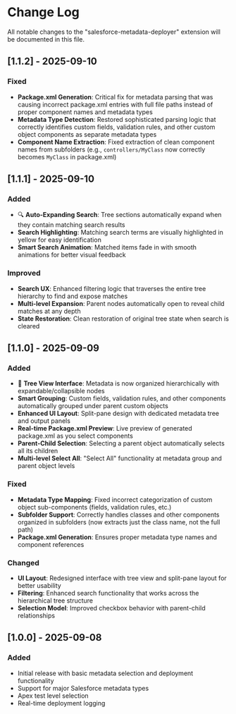 # Change Log

All notable changes to the "salesforce-metadata-deployer" extension will be documented in this file.

## [1.1.2] - 2025-09-10

### Fixed
- **Package.xml Generation**: Critical fix for metadata parsing that was causing incorrect package.xml entries with full file paths instead of proper component names and metadata types
- **Metadata Type Detection**: Restored sophisticated parsing logic that correctly identifies custom fields, validation rules, and other custom object components as separate metadata types
- **Component Name Extraction**: Fixed extraction of clean component names from subfolders (e.g., `controllers/MyClass` now correctly becomes `MyClass` in package.xml)

## [1.1.1] - 2025-09-10

### Added
- 🔍 **Auto-Expanding Search**: Tree sections automatically expand when they contain matching search results
- **Search Highlighting**: Matching search terms are visually highlighted in yellow for easy identification
- **Smart Search Animation**: Matched items fade in with smooth animations for better visual feedback

### Improved
- **Search UX**: Enhanced filtering logic that traverses the entire tree hierarchy to find and expose matches
- **Multi-level Expansion**: Parent nodes automatically open to reveal child matches at any depth
- **State Restoration**: Clean restoration of original tree state when search is cleared

## [1.1.0] - 2025-09-09

### Added
- 🌲 **Tree View Interface**: Metadata is now organized hierarchically with expandable/collapsible nodes
- **Smart Grouping**: Custom fields, validation rules, and other components automatically grouped under parent custom objects
- **Enhanced UI Layout**: Split-pane design with dedicated metadata tree and output panels
- **Real-time Package.xml Preview**: Live preview of generated package.xml as you select components
- **Parent-Child Selection**: Selecting a parent object automatically selects all its children
- **Multi-level Select All**: "Select All" functionality at metadata group and parent object levels

### Fixed
- **Metadata Type Mapping**: Fixed incorrect categorization of custom object sub-components (fields, validation rules, etc.)
- **Subfolder Support**: Correctly handles classes and other components organized in subfolders (now extracts just the class name, not the full path)
- **Package.xml Generation**: Ensures proper metadata type names and component references

### Changed
- **UI Layout**: Redesigned interface with tree view and split-pane layout for better usability
- **Filtering**: Enhanced search functionality that works across the hierarchical tree structure
- **Selection Model**: Improved checkbox behavior with parent-child relationships

## [1.0.0] - 2025-09-08

### Added
- Initial release with basic metadata selection and deployment functionality
- Support for major Salesforce metadata types
- Apex test level selection
- Real-time deployment logging